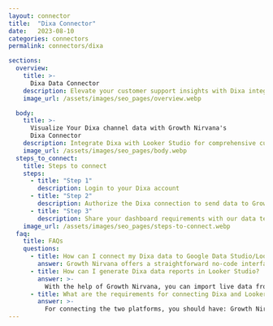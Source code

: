 ```yaml
---
layout: connector
title:  "Dixa Connector"
date:   2023-08-10
categories: connectors
permalink: connectors/dixa

sections:
  overview:
    title: >-
      Dixa Data Connector
    description: Elevate your customer support insights with Dixa integration. Seamlessly merge customer interaction data from Dixa with Looker Studio's analytical capabilities, unlocking insights that shape customer support strategies, agent performance, and operational excellence.
    image_url: /assets/images/seo_pages/overview.webp

  body:
    title: >-
      Visualize Your Dixa channel data with Growth Nirvana's
      Dixa Connector
    description: Integrate Dixa with Looker Studio for comprehensive customer support analytics that guide your support strategies.
    image_url: /assets/images/seo_pages/body.webp
  steps_to_connect:
    title: Steps to connect
    steps:
      - title: "Step 1"
        description: Login to your Dixa account
      - title: "Step 2"
        description: Authorize the Dixa connection to send data to Growth Nirvana
      - title: "Step 3"
        description: Share your dashboard requirements with our data team. We will build the report for you.
    image_url: /assets/images/seo_pages/steps-to-connect.webp
  faq:
    title: FAQs
    questions:
      - title: How can I connect my Dixa data to Google Data Studio/Looker Studio?
        answer: Growth Nirvana offers a straightforward no-code interface to connect to Dixa data sources.
      - title: How can I generate Dixa data reports in Looker Studio?
        answer: >-
          With the help of Growth Nirvana, you can import live data from Dixa into Looker Studio. These data can be viewed in charts, tables, and dashboards to generate branded reports that can be shared instantly.
      - title: What are the requirements for connecting Dixa and Looker Studio?
        answer: >-
          For connecting the two platforms, you should have: Growth Nirvana Account and Dixa Ads Account
---
```

